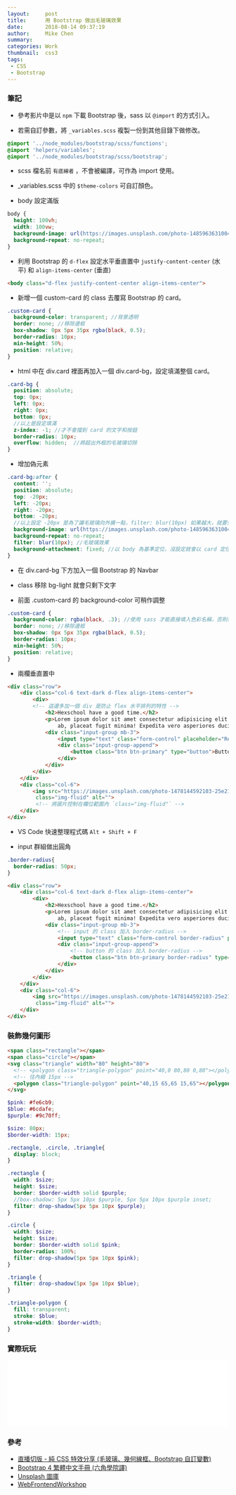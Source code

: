 ```yaml
---
layout:     post
title:      用 Bootstrap 做出毛玻璃效果
date:       2018-08-14 09:37:19
author:     Mike Chen
summary:    
categories: Work
thumbnail:  css3
tags:
 - CSS
 - Bootstrap
---
```


### 筆記

* 參考影片中是以 `npm` 下載 Bootstrap 後，sass 以 `@import` 的方式引入。

* 若需自訂參數，將 `_variables.scss` 複製一份到其他目錄下做修改。

```scss
@import '../node_modules/bootstrap/scss/functions';
@import 'helpers/variables';
@import '../node_modules/bootstrap/scss/bootstrap';
```

* scss 檔名前 `有底線者` ，不會被編譯，可作為 import 使用。

* _variables.scss 中的 `$theme-colors` 可自訂顏色。

* body 設定滿版

```scss
body {
  height: 100vh;
  width: 100vw;
  background-image: url(https://images.unsplash.com/photo-1485963631004-f2f00b1d6606?ixlib=rb-0.3.5&ixid=eyJhcHBfaWQiOjEyMDd9&s=a98ac47048f530b6d587279d52c13ab7&auto=format&fit=crop&w=1936&q=80);
  background-repeat: no-repeat;
}
```

* 利用 Bootstrap 的 `d-flex` 設定水平垂直置中 `justify-content-center` (水平) 和 `align-items-center` (垂直)

```html
<body class="d-flex justify-content-center align-items-center">
```

* 新增一個 custom-card 的 class 去覆寫 Bootstrap 的 card。

```scss
.custom-card {
  background-color: transparent; //背景透明
  border: none; //移除邊框
  box-shadow: 0px 5px 35px rgba(black, 0.5);
  border-radius: 10px;
  min-height: 50%;
  position: relative;
}
```

* html 中在 div.card 裡面再加入一個 div.card-bg，設定填滿整個 card。

```scss
.card-bg {  
  position: absolute;
  top: 0px;
  left: 0px;
  right: 0px;
  bottom: 0px;
  //以上是設定填滿
  z-index: -1; //才不會擋到 card 的文字和按鈕
  border-radius: 10px;
  overflow: hidden;  //將超出外框的毛玻璃切除
}
```

* 增加偽元素

```scss
.card-bg:after {
  content: '';  
  position: absolute;
  top: -20px;
  left: -20px;
  right: -20px;
  bottom: -20px;
  //以上設定 -20px 是為了讓毛玻璃向外擴一點，filter: blur(10px) 如果越大，就要外擴更大。
  background-image: url(https://images.unsplash.com/photo-1485963631004-f2f00b1d6606?ixlib=rb-0.3.5&ixid=eyJhcHBfaWQiOjEyMDd9&s=a98ac47048f530b6d587279d52c13ab7&auto=format&fit=crop&w=1936&q=80);
  background-repeat: no-repeat;
  filter: blur(10px); //毛玻璃效果
  background-attachment: fixed; //以 body 為基準定位，沒設定就會以 card 定位，手機瀏覽器可能不支援
}
```

* 在 div.card-bg 下方加入一個 Bootstrap 的 Navbar

* class 移除 bg-light 就會只剩下文字

* 前面 .custom-card 的 background-color 可稍作調整

```scss
.custom-card {
  background-color: rgba(black, .3); //使用 sass 才能直接填入色彩名稱，否則需要填入 R G B A
  border: none; //移除邊框
  box-shadow: 0px 5px 35px rgba(black, 0.5);
  border-radius: 10px;
  min-height: 50%;
  position: relative;
}
```

* 兩欄垂直置中

```html
<div class="row">
	<div class="col-6 text-dark d-flex align-items-center">
		<div>
        <!-- 這邊多加一個 div 是防止 flex 水平排列的特性 -->
			<h2>Hexschool have a good time.</h2>
			<p>Lorem ipsum dolor sit amet consectetur adipisicing elit. Accusantium architecto facere eligendi sit non ea atque possimus
				ab, placeat fugit minima! Expedita vero asperiores ducimus obcaecati cupiditate aliquam saepe magnam.</p>
			<div class="input-group mb-3">
				<input type="text" class="form-control" placeholder="Recipient's username" aria-label="Recipient's username" aria-describedby="basic-addon2">
				<div class="input-group-append">
					<button class="btn btn-primary" type="button">Button</button>
				</div>
			</div>
		</div>
	</div>
	<div class="col-6">
		<img src="https://images.unsplash.com/photo-1478144592103-25e218a04891?ixlib=rb-0.3.5&ixid=eyJhcHBfaWQiOjEyMDd9&s=4fbcb7ac5274991bf1522ac40ee9233d&auto=format&fit=crop&w=1268&q=80"
		 class="img-fluid" alt="">
         <!-- 將圖片控制在欄位範圍內 `class="img-fluid"` -->
	</div>
</div>
```

* VS Code 快速整理程式碼 `Alt + Shift + F`

* input 群組做出圓角

```scss
.border-radius{
  border-radius: 50px;
}
```

```html
<div class="row">
	<div class="col-6 text-dark d-flex align-items-center">
		<div>
			<h2>Hexschool have a good time.</h2>
			<p>Lorem ipsum dolor sit amet consectetur adipisicing elit. Accusantium architecto facere eligendi sit non ea atque possimus
				ab, placeat fugit minima! Expedita vero asperiores ducimus obcaecati cupiditate aliquam saepe magnam.</p>
			<div class="input-group mb-3">
                <!-- input 的 class 加入 border-radius -->
				<input type="text" class="form-control border-radius" placeholder="Recipient's username" aria-label="Recipient's username" aria-describedby="basic-addon2">
				<div class="input-group-append">
                    <!-- button 的 class 加入 border-radius -->
					<button class="btn btn-primary border-radius" type="button">Button</button>
				</div>
			</div>
		</div>
	</div>
	<div class="col-6">
		<img src="https://images.unsplash.com/photo-1478144592103-25e218a04891?ixlib=rb-0.3.5&ixid=eyJhcHBfaWQiOjEyMDd9&s=4fbcb7ac5274991bf1522ac40ee9233d&auto=format&fit=crop&w=1268&q=80"
		 class="img-fluid" alt="">
	</div>
</div>
```

### 裝飾幾何圖形

```html
<span class="rectangle"></span>
<span class="circle"></span>
<svg class="triangle" width="80" height="80">
  <!-- <polygon class="triangle-polygon" point="40,0 80,80 0,80"></polygon> -->
  <!-- 往內縮 15px -->
  <polygon class="triangle-polygon" point="40,15 65,65 15,65"></polygon>
</svg>
```

```scss
$pink: #fe6cb9;
$blue: #6cdafe;
$purple: #9c70ff;

$size: 80px;
$border-width: 15px;

.rectangle, .circle, .triangle{
  display: block;
}

.rectangle {
  width: $size;
  height: $size;
  border: $border-width solid $purple;
  //box-shadow: 5px 5px 10px $purple, 5px 5px 10px $purple inset;
  filter: drop-shadow(5px 5px 10px $purple);
}

.circle {
  width: $size;
  height: $size;
  border: $border-width solid $pink;
  border-radius: 100%;
  filter: drop-shadow(5px 5px 10px $pink);
}

.triangle {
  filter: drop-shadow(5px 5px 10px $blue);
}

.triangle-polygon {
  fill: transparent;
  stroke: $blue;
  stroke-width: $border-width;
}

```


### 實際玩玩
<div class="iframe-rwd">
    <iframe scrolling='no' title='Frosted glass 毛玻璃特效' src='//codepen.io/mikechen2017/embed/JBzOYZ/?height=265&theme-id=0&default-tab=html,result&embed-version=2' frameborder='no' allowtransparency='true' allowfullscreen='true' style='width: 100%;'>See the Pen <a href='https://codepen.io/mikechen2017/pen/JBzOYZ/'>Frosted glass 毛玻璃特效</a> by Mike Chen (<a href='https://codepen.io/mikechen2017'>@mikechen2017</a>) on <a href='https://codepen.io'>CodePen</a>.
</iframe>
</div>


### 參考
* [直播切版 - 純 CSS 特效分享 (毛玻璃、幾何線框、Bootstrap 自訂變數)](https://www.youtube.com/watch?v=SmFxwLRSulM&t=8s)
* [Bootstrap 4 繁體中文手冊 (六角學院譯)](https://bootstrap.hexschool.com/)
* [Unsplash 圖庫](https://unsplash.com/)
* [WebFrontendWorkshop](https://wcc723.github.io/WorkShop-gh-pages/)